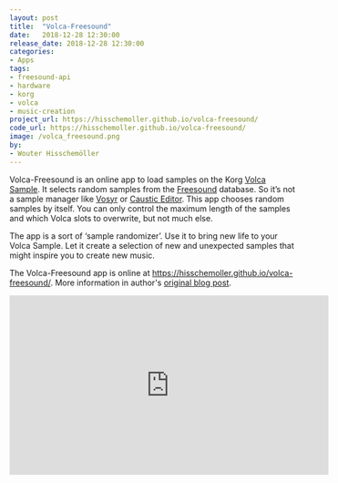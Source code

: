 ```yaml
---
layout: post
title:  "Volca-Freesound"
date:   2018-12-28 12:30:00
release_date: 2018-12-28 12:30:00
categories: 
- Apps
tags: 
- freesound-api
- hardware
- korg
- volca
- music-creation
project_url: https://hisschemoller.github.io/volca-freesound/
code_url: https://hisschemoller.github.io/volca-freesound/
image: /volca_freesound.png
by: 
- Wouter Hisschemöller
---
```


Volca-Freesound is an online app to load samples on the Korg [Volca Sample](http://www.korg.com/us/products/dj/volca_sample/).
It selects random samples from the [Freesound](https://freesound.org) database. So it’s not a sample manager like [Vosyr](https://www.frederikson-labs.com/) or [Caustic Editor](http://www.singlecellsoftware.com/cevs). This app chooses random samples by itself. You can only control the maximum length of the samples and which Volca slots to overwrite, but not much else.

The app is a sort of ‘sample randomizer’. Use it to bring new life to your Volca Sample. Let it create a selection of new and unexpected samples that might inspire you to create new music.

The Volca-Freesound app is online at
https://hisschemoller.github.io/volca-freesound/. More information in author's [original blog post](https://www.hisschemoller.com/blog/2018/volca-freesound/).


<iframe width="560" height="315" src="https://www.youtube.com/embed/Pz5x5eEtuTM" frameborder="0" allowfullscreen></iframe>
